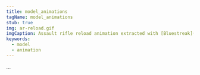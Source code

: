 ```yaml
---
title: model_animations
tagName: model_animations
stub: true
img: ar-reload.gif
imgCaption: Assault rifle reload animation extracted with [Bluestreak](http://ghost.halomaps.org/bluestreak/animation/).
keywords:
  - model
  - animation
---
```

...
